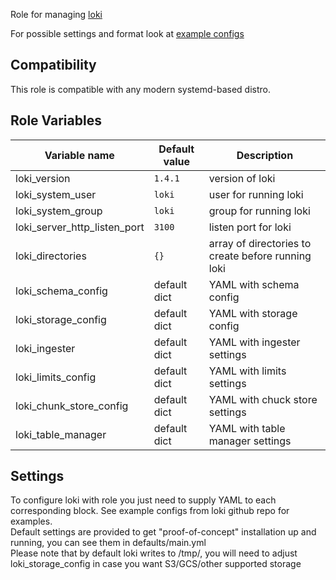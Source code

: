Role for managing [loki](https://github.com/grafana/loki)

For possible settings and format look at [example configs](https://github.com/grafana/loki/blob/master/docs/configuration/examples.md)

## Compatibility
This role is compatible with any modern systemd-based distro.  

## Role Variables
| Variable name                | Default value | Description                                        |
| ---------------------------- | ------------- | -------------------------------------------------- |
| loki_version                 | `1.4.1`       | version of loki                                    |
| loki_system_user             | `loki`        | user for running loki                              |
| loki_system_group            | `loki`        | group for running loki                             |
| loki_server_http_listen_port | `3100`        | listen port for loki                               |
| loki_directories             | `{}`          | array of directories to create before running loki |
| loki_schema_config           | default dict  | YAML with schema config                            |
| loki_storage_config          | default dict  | YAML with storage config                           |
| loki_ingester                | default dict  | YAML with ingester settings                        |
| loki_limits_config           | default dict  | YAML with limits settings                          |
| loki_chunk_store_config      | default dict  | YAML with chuck store settings                     |
| loki_table_manager           | default dict  | YAML with table manager settings                   |

## Settings
To configure loki with role you just need to supply YAML to each corresponding block. See example configs from loki github repo for examples.   
Default settings are provided to get "proof-of-concept" installation up and running, you can see them in defaults/main.yml  
Please note that by default loki writes to /tmp/, you will need to adjust loki_storage_config in case you want S3/GCS/other supported storage  

